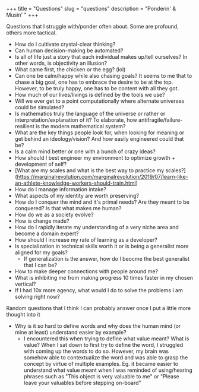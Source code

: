 +++
title = "Questions"
slug = "questions"
description = "Ponderin' & Musin' "
+++


Questions that I struggle with/ponder often about. Some are profound, others more tactical. 


* How do I cultivate crystal-clear thinking?
* Can human decision-making be automated?
* Is all of life just a story that each individual makes up/tell ourselves? In other words, is objectivity an illusion? 
* What came first, the chicken or the egg? (lol)
* Can one be calm/happy while also chasing goals? It seems to me that to chase a big goal, one has to embrace the desire to be at the top. However, to be truly happy, one has to be content with all they got. 
* How much of our lives/livings is defined by the tools we use?
* Will we ever get to a point computationally where alternate universes could be simulated? 
* Is mathematics truly the language of the universe or rather or interpretation/explanation of it? To elaborate, how antifragile/failure-resilient is the modern mathematical system?
* What are the key things people look for, when looking for meaning or get behind an ideology/vision? And how easily engineered could that be? 
* Is a calm mind better or one with a bunch of crazy ideas? 
* How should I best engineer my environment to optimize growth + development of self?
* [What are my scales and what is the best way to practice my scales?] (https://marginalrevolution.com/marginalrevolution/2019/07/learn-like-an-athlete-knowledge-workers-should-train.html)
* How do I manage information intake? 
* What aspects of my identity are worth preserving? 
* How do I conquer the mind and it's primal needs? Are they meant to be conquered? Is that what makes me human? 
* How do we as a society evolve?
* How is change made?
* How do I rapidly iterate my understanding of a very niche area and become a domain expert? 
* How should I increase my rate of learning as a developer? 
* Is specialization in technical skills worth it or is being a generalist more aligned for my goals?
    - If generalization is the answer, how do I beocme the best generalist that I can be? 
* How to make deeper connections with people around me? 
* What is inhibiting me from making progress 10 times faster in my chosen vertical? 
* If I had 10x more agency, what would I do to solve the problems I am solving right now? 
&nbsp;
&nbsp;
&nbsp;



Random questions that I think I can probably answer once I put a little more thought into it

* Why is it so hard to define words and why does the human mind (or mine at least) understand easier by example?
    - I encountered this when trying to define what value meant? What is value? When I sat down to first try to define the word, I struggled with coming up the words to do so. However, my brain was somehow able to contextualize the word and was able to grasp the concept by virtue of multiple examples. Eg. it became easier to understand what value meant when I was reminded of using/hearing phrases such as "This object is very valuable to me" or "Please leave your valuables before stepping on-board"

&nbsp;